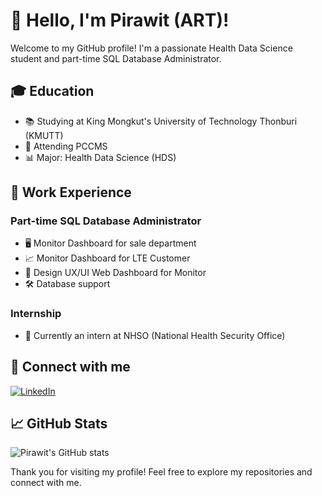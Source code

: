 # 👋 Hello, I'm Pirawit (ART)!

Welcome to my GitHub profile! I'm a passionate Health Data Science student and part-time SQL Database Administrator.

## 🎓 Education

- 📚 Studying at King Mongkut's University of Technology Thonburi (KMUTT)
- 🏫 Attending PCCMS
- 📊 Major: Health Data Science (HDS)

## 💼 Work Experience

### Part-time SQL Database Administrator

- 🖥️ Monitor Dashboard for sale department
- 📈 Monitor Dashboard for LTE Customer
- 🎨 Design UX/UI Web Dashboard for Monitor
- 🛠️ Database support

### Internship

- 🏥 Currently an intern at NHSO (National Health Security Office)

## 🔗 Connect with me

[![LinkedIn](https://img.shields.io/badge/LinkedIn-Profile-blue)](https://www.linkedin.com/in/pirawit-saeheng-3b4136272/)

## 📈 GitHub Stats

![Pirawit's GitHub stats](https://github-readme-stats.vercel.app/api?username=yourusername&show_icons=true&theme=radical)

Thank you for visiting my profile! Feel free to explore my repositories and connect with me.
